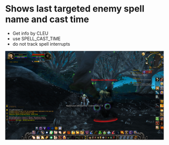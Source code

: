 # Shows last targeted enemy spell name and cast time

* Get info by CLEU
* use SPELL_CAST_TIME
* do not track spell interrupts

![img](./img/wow.jpg)